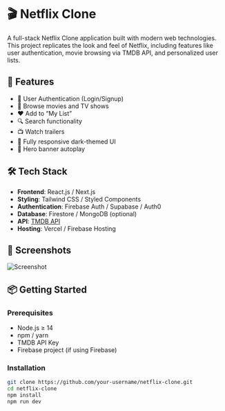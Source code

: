 # 🎬 Netflix Clone

A full-stack Netflix Clone application built with modern web technologies. This project replicates the look and feel of Netflix, including features like user authentication, movie browsing via TMDB API, and personalized user lists.

## 🚀 Features

- 🔐 User Authentication (Login/Signup)
- 🎥 Browse movies and TV shows
- ❤️ Add to “My List”
- 🔍 Search functionality
- 📺 Watch trailers
- 🌙 Fully responsive dark-themed UI
- 🔁 Hero banner autoplay

## 🛠️ Tech Stack

- **Frontend**: React.js / Next.js
- **Styling**: Tailwind CSS / Styled Components
- **Authentication**: Firebase Auth / Supabase / Auth0
- **Database**: Firestore / MongoDB (optional)
- **API**: [TMDB API](https://www.themoviedb.org/documentation/api)
- **Hosting**: Vercel / Firebase Hosting

## 📸 Screenshots

<!-- Add your screenshots or demo GIFs here -->
![Screenshot](./screenshots/homepage.png)

## 📦 Getting Started

### Prerequisites

- Node.js ≥ 14
- npm / yarn
- TMDB API Key
- Firebase project (if using Firebase)

### Installation

```bash
git clone https://github.com/your-username/netflix-clone.git
cd netflix-clone
npm install
npm run dev
